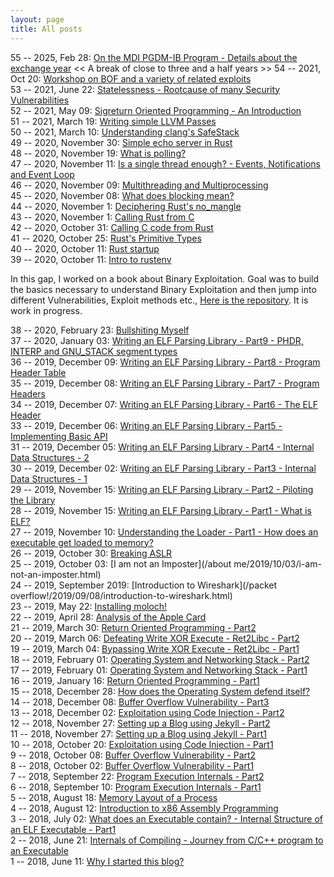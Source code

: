 ```yaml
---
layout: page
title: All posts
---
```


55 -- 2025, Feb 28: [On the MDI PGDM-IB Program - Details about the exchange year](/non-technical/2025/02/28/on-the-mdi-pgdm-ib-program.html)
<< A break of close to three and a half years >>
54 -- 2021, Oct 20: [Workshop on BOF and a variety of related exploits](https://github.com/adwait1-G/bof-and-exploits)
<br/>
53 -- 2021, June 22: [Statelessness - Rootcause of many Security Vulnerabilities](/general/2021/06/19/statelessness-a-rootcause-for-security-vulnerabilities.html)
<br/>
52 -- 2021, May 09: [Sigreturn Oriented Programming - An Introduction](/reverse/engineering/and/binary/exploitation/series/2021/05/09/sigreturn-oriented-programming.html)
<br/>
51 -- 2021, March 19: [Writing simple LLVM Passes](/papers/2021/03/19/writing-simple-llvm-passes.html)
<br/>
50 -- 2021, March 10: [Understanding clang's SafeStack](/papers/2021/03/10/understanding-clang-safestack.html)
<br/>
49 -- 2020, November 30: [Simple echo server in Rust](/rust/2020/11/29/simple-echo-server-in-rust.html)
<br/>
48 -- 2020, November 19: [What is polling?](/rust/2020/11/19/what-is-polling.html)
<br/>
47 -- 2020, November 11: [Is a single thread enough? - Events, Notifications and Event Loop](/rust/2020/11/11/is-a-single-thread-enough.html)
<br/>
46 -- 2020, November 09: [Multithreading and Multiprocessing](/rust/2020/11/09/multithreading-and-multiprocessing.html)
<br/>
45 -- 2020, November 08: [What does blocking mean?](/rust/2020/11/08/what-does-blocking-mean.html)
<br/>
44 -- 2020, November 1: [Deciphering Rust's no_mangle](/rust/2020/11/01/deciphering-no-mangle.html)
<br/>
43 -- 2020, November 1: [Calling Rust from C](/rust/2020/11/01/c-calling-rust.html)
<br/>
42 -- 2020, October 31: [Calling C code from Rust](/rust/2020/10/31/rust-calling-c.html)
<br/>
41 -- 2020, October 25: [Rust's Primitive Types](/rust/2020/10/25/primitive-types.html)
<br/>
40 -- 2020, October 11: [Rust startup](/rust/2020/10/11/rust-startup.html)
<br/>
39 -- 2020, October 11: [Intro to rustenv](/rust/2020/10/11/intro-to-rustenv.html)
<br/>

In this gap, I worked on a book about Binary Exploitation. Goal was to build the basics necessary to understand Binary Exploitation and then jump into different Vulnerabilities, Exploit methods etc., [Here is the repository](https://github.com/adwait1-g/TheBEBook). It is work in progress.

38 -- 2020, February 23: [Bullshiting Myself](/about/me/2020/02/23/bullshiting-myself.html)
<br/>
37 -- 2020, January 03: [Writing an ELF Parsing Library - Part9 - PHDR, INTERP and GNU_STACK segment types](/write/your/own/xxxx/2020/01/03/writing-an-elf-parsing-library-part9-phdr-interp-gnu-stack-segment-types.html)
<br/>
36 -- 2019, December 09: [Writing an ELF Parsing Library - Part8 - Program Header Table](/write/your/own/xxxx/2019/12/09/writing-an-elf-parsing-library-part8-program-header-table.html)
<br/>
35 -- 2019, December 08: [Writing an ELF Parsing Library - Part7 - Program Headers](/write/your/own/xxxx/2019/12/08/writing-an-elf-parsing-library-part7-program-headers.html)
<br/>
34 -- 2019, December 07: [Writing an ELF Parsing Library - Part6 - The ELF Header](/write/your/own/xxxx/2019/12/07/writing-an-elf-parsing-library-part6-the-elf-header.html)
<br/>
33 -- 2019, December 06: [Writing an ELF Parsing Library - Part5 - Implementing Basic API](/write/your/own/xxxx/2019/12/06/writing-an-elf-parsing-library-part5-implementing-basic-api.html)
<br/>
31 -- 2019, December 05: [Writing an ELF Parsing Library - Part4 - Internal Data Structures - 2](/write/your/own/xxxx/2019/12/05/writing-an-elf-parsing-library-part4-internal-data-structures-2.html)
<br/>
30 -- 2019, December 02: [Writing an ELF Parsing Library - Part3 - Internal Data Structures - 1](/write/your/own/xxxx/2019/12/02/writing-an-elf-parsing-library-part3-internal-data-structures-1.html)
<br/>
29 -- 2019, November 15: [Writing an ELF Parsing Library - Part2 - Piloting the Library](/write/your/own/xxxx/2019/11/15/writing-an-elf-parsing-library-part2-piloting-the-library.html)
<br/>
28 -- 2019, November 15: [Writing an ELF Parsing Library - Part1 - What is ELF?](/write/your/own/xxxx/2019/11/15/writing-an-elf-parsing-library-part1-what-is-elf.html)
<br/>
27 -- 2019, November 10: [Understanding the Loader - Part1 - How does an executable get loaded to memory?](/reverse/engineering/and/binary/exploitation/series/2019/11/10/understanding-the-loader-part1-how-does-an-executable-get-loaded-to-memory.html)
<br/>
26 -- 2019, October 30: [Breaking ASLR](/breaking/aslr/2019/10/30/breaking-aslr-mainpage.html)
<br/>
25 -- 2019, October 03: [I am not an Imposter](/about me/2019/10/03/i-am-not-an-imposter.html)
<br/>
24 -- 2019, September 2019: [Introduction to Wireshark](/packet overflow!/2019/09/08/introduction-to-wireshark.html)
<br/>
23 -- 2019, May 22: [Installing moloch!](/moloch/2019/05/22/installing-moloch.html)
<br/>
22 -- 2019, April 28: [Analysis of the Apple Card](/random/stuff/2019/04/28/analysis-of-the-new-apple-card.html)
<br/>
21 -- 2019, March 30: [Return Oriented Programming - Part2](/reverse/engineering/and/binary/exploitation/series/2019/03/30/return-oriented-programming-part2.html)
<br/>
20 -- 2019, March 06: [Defeating Write XOR Execute - Ret2Libc - Part2](/reverse/engineering/and/binary/exploitation/series/2019/03/06/return-to-libc-part2.html)
<br/>
19 -- 2019, March 04: [Bypassing Write XOR Execute - Ret2Libc - Part1](/reverse/engineering/and/binary/exploitation/series/2019/03/04/return-to-libc-part1.html)
<br/>
18 -- 2019, February 01: [Operating System and Networking Stack - Part2](/packet/overflow/2019/02/01/operating-system-and-networking-stack-part2.html)
<br/>
17 -- 2019, February 01: [Operating System and Networking Stack - Part1](/packet/overflow/2019/02/01/operating-system-and-networking-stack-part1.html)
<br/>
16 -- 2019, January 16: [Return Oriented Programming - Part1](/reverse/engineering/and/binary/exploitation/series/2019/01/16/return-oriented-programming-part1.html)
<br/>
15 -- 2018, December 28: [How does the Operating System defend itself?](/reverse/engineering/and/binary/exploitation/series/2018/12/28/security-measures-by-os.html)
<br/>
14 -- 2018, December 08: [Buffer Overflow Vulnerability - Part3](/reverse/engineering/and/binary/exploitation/series/2018/12/08/buffer-overflow-vulnerability-03.html)
<br/>
13 -- 2018, December 02: [Exploitation using Code Injection - Part2](/reverse/engineering/and/binary/exploitation/series/2018/12/02/exploitation-using-code-injection-part02.html)
<br/>
12 -- 2018, November 27: [Setting up a Blog using Jekyll - Part2](/blogging/2018/11/27/setting-up-a-blog-using-jekyll-Part2.html)
<br/>
11 -- 2018, November 27: [Setting up a Blog using Jekyll - Part1](/blogging/2018/11/27/setting-up-a-blog-using-jekyll-Part1.html)
<br/>
10 -- 2018, October 20: [Exploitation using Code Injection - Part1](/reverse/engineering/and/binary/exploitation/series/2018/10/20/exploitation-using-code-injection-part01.html)
<br/>
9 -- 2018, October 08: [Buffer Overflow Vulnerability - Part2](/reverse/engineering/and/binary/exploitation/series/2018/10/08/buffer-overflow-vulnerability-02.html)
<br/>
8 -- 2018, October 02: [Buffer Overflow Vulnerability - Part1](/reverse/engineering/and/binary/exploitation/series/2018/10/02/buffer-overflow-vulnerability-01.html)
<br/>
7 -- 2018, September 22: [Program Execution Internals - Part2](/reverse/engineering/and/binary/exploitation/series/2018/09/22/program-execution-internals-part-2.html)
<br/>
6 -- 2018, September 10: [Program Execution Internals - Part1](/reverse/engineering/and/binary/exploitation/series/2018/09/10/program-execution-internals-part-1.html)
<br/>
5 -- 2018, August 18: [Memory Layout of a Process](/reverse/engineering/and/binary/exploitation/series/2018/08/18/memory-layout-of-a-process.html)
<br/>
4 -- 2018, August 12: [Introduction to x86 Assembly Programming](/reverse/engineering/and/binary/exploitation/series/2018/08/12/introduction-to-x86-assembly-programming.html)
<br/>
3 -- 2018, July 02: [What does an Executable contain? - Internal Structure of an ELF Executable - Part1](/reverse/engineering/and/binary/exploitation/series/2018/07/02/what-does-an-executable-contain-internal-structure-of-an-ELF-executable-part1.html)
<br/>
2 -- 2018, June 21: [Internals of Compiling - Journey from C/C++ program to an Executable](/reverse/engineering/and/binary/exploitation/series/2018/06/21/internals-of-compiling-Journey-from-C-program-to-an-executable.html)
<br/>
1 -- 2018, June 11: [Why I started this blog?](/why/i/started/this/blog2018/06/11/why-i-started-this-blog.html)
